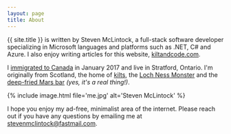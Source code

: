 ```yaml
---
layout: page
title: About
---
```


{{ site.title }} is written by Steven McLintock, a full-stack software developer 
specializing in Microsoft languages and platforms such as .NET, C# and Azure. I also 
enjoy writing articles for this website, [kiltandcode.com](https://kiltandcode.com).

I [immigrated to Canada](https://kiltandcode.com/2019/06/30/coming-to-canada-immigrating-to-toronto-as-a-dotnet-developer/) 
in January 2017 and live in Stratford, Ontario. I'm originally from Scotland, the 
home of [kilts](https://en.wikipedia.org/wiki/Kilt), the 
[Loch Ness Monster](https://en.wikipedia.org/wiki/Loch_Ness_Monster) and 
the [deep-fried Mars bar](https://en.wikipedia.org/wiki/Deep-fried_Mars_bar) *(yes, it's a real thing!)*.

{%
    include image.html
    file='me.jpg'
    alt='Steven McLintock'
%}

I hope you enjoy my ad-free, minimalist area of the internet. Please reach out if you have any questions by emailing me at [stevenmclintock@fastmail.com](mailto:stevenmclintock@fastmail.com).